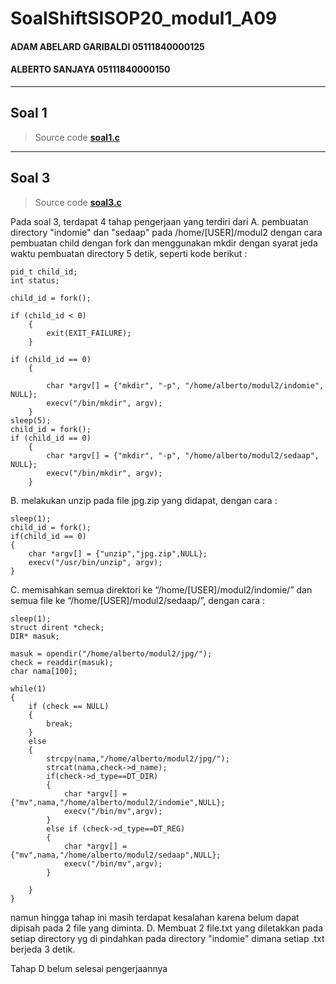 # SoalShiftSISOP20_modul1_A09
#### ADAM ABELARD GARIBALDI 05111840000125
#### ALBERTO SANJAYA 05111840000150
---

## Soal 1 
 > Source code 
 > **[soal1.c](https://github.com/Alberto0150/SoalShiftSISOP20_modul2_A09/blob/master/soal1/soal1.c)**

---

## Soal 3
> Source code 
> **[soal3.c](https://github.com/Alberto0150/SoalShiftSISOP20_modul2_A09/blob/master/soal3/soal3.c)**

Pada soal 3, terdapat 4 tahap pengerjaan yang terdiri dari 
A. pembuatan directory "indomie" dan "sedaap" pada /home/[USER]/modul2 dengan cara pembuatan child dengan fork dan menggunakan mkdir dengan syarat jeda waktu pembuatan directory 5 detik, seperti kode berikut :

```
pid_t child_id;
int status;

child_id = fork();

if (child_id < 0) 
	{
		exit(EXIT_FAILURE); 
	}

if (child_id == 0) 
	{

		char *argv[] = {"mkdir", "-p", "/home/alberto/modul2/indomie", NULL};
		execv("/bin/mkdir", argv);
	}
sleep(5);
child_id = fork();
if (child_id == 0) 
	{	
		char *argv[] = {"mkdir", "-p", "/home/alberto/modul2/sedaap", NULL};
		execv("/bin/mkdir", argv);
	}
```
B. melakukan unzip pada file jpg.zip yang didapat, dengan cara :

```
sleep(1);
child_id = fork();
if(child_id == 0)
{
	char *argv[] = {"unzip","jpg.zip",NULL};
	execv("/usr/bin/unzip", argv);
}
```
C. memisahkan semua direktori  ke “/home/[USER]/modul2/indomie/” dan semua file ke
“/home/[USER]/modul2/sedaap/”, dengan cara :

```
sleep(1);
struct dirent *check;
DIR* masuk;

masuk = opendir("/home/alberto/modul2/jpg/");
check = readdir(masuk);
char nama[100];

while(1)
{
	if (check == NULL)
	{
		break;
	}
	else
	{
		strcpy(nama,"/home/alberto/modul2/jpg/");
		strcat(nama,check->d_name);
		if(check->d_type==DT_DIR)
		{
			char *argv[] = {"mv",nama,"/home/alberto/modul2/indomie",NULL};
			execv("/bin/mv",argv);
		}
		else if (check->d_type==DT_REG)
		{
			char *argv[] = {"mv",nama,"/home/alberto/modul2/sedaap",NULL};
			execv("/bin/mv",argv);
		}

	}
}
```
namun hingga tahap ini masih terdapat kesalahan karena belum dapat dipisah pada 2 file yang diminta.
D. Membuat 2 file.txt yang diletakkan pada setiap directory yg di pindahkan pada directory "indomie" dimana setiap .txt berjeda 3 detik.

Tahap D belum selesai pengerjaannya
